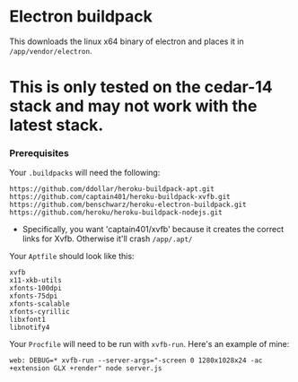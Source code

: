 # Electron buildpack

This downloads the linux x64 binary of electron and places it in `/app/vendor/electron`.

# This is only tested on the cedar-14 stack and may not work with the latest stack.

### Prerequisites

Your `.buildpacks` will need the following: 

```
https://github.com/ddollar/heroku-buildpack-apt.git
https://github.com/captain401/heroku-buildpack-xvfb.git
https://github.com/benschwarz/heroku-electron-buildpack.git
https://github.com/heroku/heroku-buildpack-nodejs.git
```

* Specifically, you want 'captain401/xvfb' because it creates the correct links for Xvfb. Otherwise it'll crash `/app/.apt/`

Your `Aptfile` should look like this: 

```
xvfb
x11-xkb-utils
xfonts-100dpi
xfonts-75dpi
xfonts-scalable
xfonts-cyrillic
libxfont1
libnotify4
```

Your `Procfile` will need to be run with `xvfb-run`. Here's an example of mine:

`web: DEBUG=* xvfb-run --server-args="-screen 0 1280x1028x24 -ac +extension GLX +render" node server.js`
